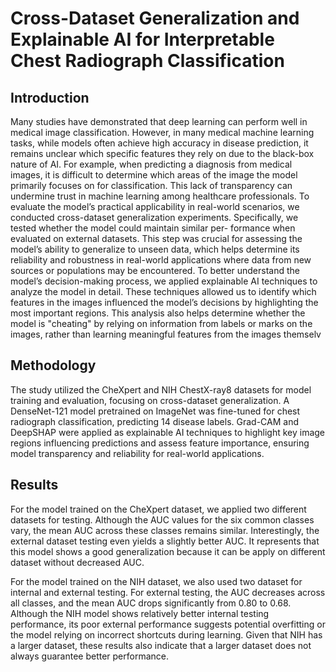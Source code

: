# Cross-Dataset Generalization and Explainable AI for Interpretable Chest Radiograph Classification

## Introduction

Many studies have demonstrated that deep learning can perform well in medical image classification.
However, in many medical machine learning tasks, while models often achieve high accuracy in
disease prediction, it remains unclear which specific features they rely on due to the black-box nature
of AI. For example, when predicting a diagnosis from medical images, it is difficult to determine
which areas of the image the model primarily focuses on for classification. This lack of transparency
can undermine trust in machine learning among healthcare professionals.
To evaluate the model’s practical applicability in real-world scenarios, we conducted cross-dataset
generalization experiments. Specifically, we tested whether the model could maintain similar per-
formance when evaluated on external datasets. This step was crucial for assessing the model’s
ability to generalize to unseen data, which helps determine its reliability and robustness in real-world
applications where data from new sources or populations may be encountered.
To better understand the model’s decision-making process, we applied explainable AI techniques to
analyze the model in detail. These techniques allowed us to identify which features in the images
influenced the model’s decisions by highlighting the most important regions. This analysis also helps
determine whether the model is "cheating" by relying on information from labels or marks on the
images, rather than learning meaningful features from the images themselv

## Methodology

The study utilized the CheXpert and NIH ChestX-ray8 datasets for model training and evaluation, focusing on cross-dataset generalization. 
A DenseNet-121 model pretrained on ImageNet was fine-tuned for chest radiograph classification, predicting 14 disease labels. 
Grad-CAM and DeepSHAP were applied as explainable AI techniques to highlight key image regions influencing predictions and assess feature importance, ensuring model transparency and reliability for real-world applications.

## Results

For the model trained on the CheXpert dataset, we applied two different datasets for testing. Although the AUC values for the six common classes vary, the mean AUC across these classes remains similar. Interestingly, the external dataset testing even yields a slightly better AUC. It represents that this model shows a good generalization because it can be apply on different dataset without decreased AUC.

For the model trained on the NIH dataset, we also used two dataset for internal and external testing. For external testing, the AUC decreases across all classes, and the mean AUC drops significantly from 0.80 to 0.68. Although the NIH model shows relatively better internal testing performance, its poor external performance suggests potential overfitting or the model relying on incorrect shortcuts during learning. Given that NIH has a larger dataset, these results also indicate that a larger dataset does not always guarantee better performance.

